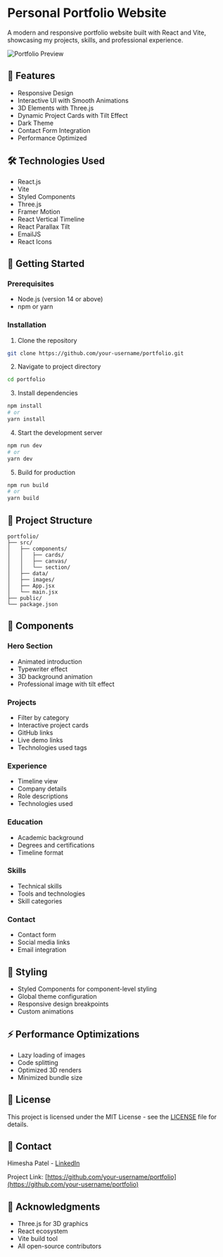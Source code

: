 # Personal Portfolio Website

A modern and responsive portfolio website built with React and Vite, showcasing my projects, skills, and professional experience.

![Portfolio Preview](portfolio-preview.png)

## 🌟 Features

- Responsive Design
- Interactive UI with Smooth Animations
- 3D Elements with Three.js
- Dynamic Project Cards with Tilt Effect
- Dark Theme
- Contact Form Integration
- Performance Optimized

## 🛠️ Technologies Used

- React.js
- Vite
- Styled Components
- Three.js
- Framer Motion
- React Vertical Timeline
- React Parallax Tilt
- EmailJS
- React Icons

## 🚀 Getting Started

### Prerequisites
- Node.js (version 14 or above)
- npm or yarn

### Installation

1. Clone the repository
```bash
git clone https://github.com/your-username/portfolio.git
```

2. Navigate to project directory
```bash
cd portfolio
```

3. Install dependencies
```bash
npm install
# or
yarn install
```

4. Start the development server
```bash
npm run dev
# or
yarn dev
```

5. Build for production
```bash
npm run build
# or
yarn build
```

## 📁 Project Structure

```
portfolio/
├── src/
│   ├── components/
│   │   ├── cards/
│   │   ├── canvas/
│   │   └── section/
│   ├── data/
│   ├── images/
│   ├── App.jsx
│   └── main.jsx
├── public/
└── package.json
```

## 📱 Components

### Hero Section
- Animated introduction
- Typewriter effect
- 3D background animation
- Professional image with tilt effect

### Projects
- Filter by category
- Interactive project cards
- GitHub links
- Live demo links
- Technologies used tags

### Experience
- Timeline view
- Company details
- Role descriptions
- Technologies used

### Education
- Academic background
- Degrees and certifications
- Timeline format

### Skills
- Technical skills
- Tools and technologies
- Skill categories

### Contact
- Contact form
- Social media links
- Email integration

## 🎨 Styling

- Styled Components for component-level styling
- Global theme configuration
- Responsive design breakpoints
- Custom animations

## ⚡ Performance Optimizations

- Lazy loading of images
- Code splitting
- Optimized 3D renders
- Minimized bundle size

## 📄 License

This project is licensed under the MIT License - see the [LICENSE](LICENSE) file for details.

## 🤝 Contact

Himesha Patel - [LinkedIn](your-linkedin-url)

Project Link: [https://github.com/your-username/portfolio](https://github.com/your-username/portfolio)

## 🙏 Acknowledgments

- Three.js for 3D graphics
- React ecosystem
- Vite build tool
- All open-source contributors
